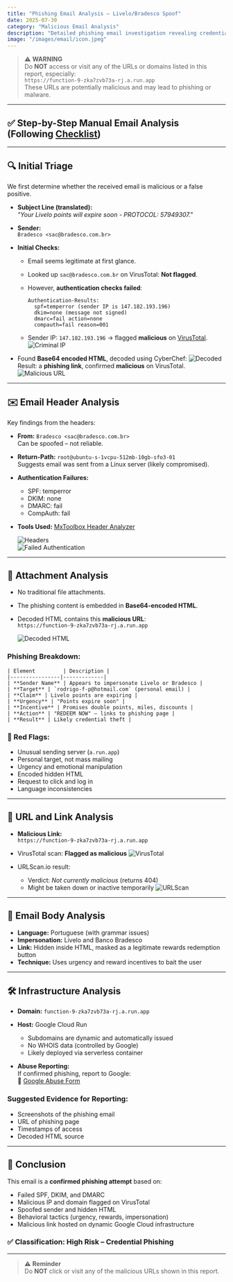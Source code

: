 ```yaml
---
title: "Phishing Email Analysis – Livelo/Bradesco Spoof"
date: 2025-07-30
category: "Malicious Email Analysis"
description: "Detailed phishing email investigation revealing credential theft attempt via Base64-encoded HTML and malicious Google Cloud Run domain."
image: "/images/email/icon.jpeg"
---
```



> ⚠️ **WARNING**  
> Do **NOT** access or visit any of the URLs or domains listed in this report, especially:  
> `https://function-9-zka7zvb73a-rj.a.run.app`  
> These URLs are potentially malicious and may lead to phishing or malware.

---

## ✅ Step-by-Step Manual Email Analysis (Following [Checklist](http://website.com/checklist))

---

## 🔍 Initial Triage

We first determine whether the received email is malicious or a false positive.

- **Subject Line (translated):**  
  *"Your Livelo points will expire soon - PROTOCOL: 57949307."*

- **Sender:**  
  `Bradesco <sac@bradesco.com.br>`

- **Initial Checks:**
  - Email seems legitimate at first glance.
  - Looked up `sac@bradesco.com.br` on VirusTotal: **Not flagged**.
  - However, **authentication checks failed**:

    ```text
    Authentication-Results:
      spf=temperror (sender IP is 147.182.193.196)
      dkim=none (message not signed)
      dmarc=fail action=none
      compauth=fail reason=001
    ```

  - Sender IP: `147.182.193.196` → flagged **malicious** on [VirusTotal](https://www.virustotal.com/).
    ![Criminal IP](/blog-images/images/email/criminalIP.PNG)

- Found **Base64 encoded HTML**, decoded using CyberChef:
  ![Decoded](/blog-images/images/email/decode.PNG)
  Result: a **phishing link**, confirmed **malicious** on VirusTotal.
  ![Malicious URL](/blog-images/images/email/maliciousURL.PNG)

---

## ✉️ Email Header Analysis

Key findings from the headers:

- **From:** `Bradesco <sac@bradesco.com.br>`  
  Can be spoofed – not reliable.

- **Return-Path:** `root@ubuntu-s-1vcpu-512mb-10gb-sfo3-01`  
  Suggests email was sent from a Linux server (likely compromised).

- **Authentication Failures:**
    - SPF: temperror
    - DKIM: none
    - DMARC: fail
    - CompAuth: fail

- **Tools Used:** [MxToolbox Header Analyzer](https://mxtoolbox.com/Public/Tools/EmailHeaders.aspx?huid=9361be5a-e34a-4859-93be-8a726c9d0dcf)

  ![Headers](/blog-images/images/email/header.PNG)  
  ![Failed Authentication](/blog-images/images/email/failed.PNG)

---

## 📎 Attachment Analysis

- No traditional file attachments.
- The phishing content is embedded in **Base64-encoded HTML**.
- Decoded HTML contains this **malicious URL**:  
  `https://function-9-zka7zvb73a-rj.a.run.app`

  ![Decoded HTML](/blog-images/images/email/decode.PNG)

### Phishing Breakdown:
```
| Element         | Description |
|----------------|-------------|
| **Sender Name** | Appears to impersonate Livelo or Bradesco |
| **Target** | `rodrigo-f-p@hotmail.com` (personal email) |
| **Claim** | Livelo points are expiring |
| **Urgency** | "Points expire soon" |
| **Incentive** | Promises double points, miles, discounts |
| **Action** | "REDEEM NOW" – links to phishing page |
| **Result** | Likely credential theft |
```
### 🚩 Red Flags:

- Unusual sending server (`a.run.app`)
- Personal target, not mass mailing
- Urgency and emotional manipulation
- Encoded hidden HTML
- Request to click and log in
- Language inconsistencies

---

## 🔗 URL and Link Analysis

- **Malicious Link:**  
  `https://function-9-zka7zvb73a-rj.a.run.app`

- VirusTotal scan: **Flagged as malicious**
  ![VirusTotal](/blog-images/images/email/virustotal.PNG)

- URLScan.io result:
  - Verdict: *Not currently malicious* (returns 404)
  - Might be taken down or inactive temporarily
  ![URLScan](/blog-images/images/email/urlscan.PNG)

---

## 📝 Email Body Analysis

- **Language:** Portuguese (with grammar issues)
- **Impersonation:** Livelo and Banco Bradesco
- **Link:** Hidden inside HTML, masked as a legitimate rewards redemption button
- **Technique:** Uses urgency and reward incentives to bait the user

---

## 🛠 Infrastructure Analysis

- **Domain:** `function-9-zka7zvb73a-rj.a.run.app`
- **Host:** Google Cloud Run
  - Subdomains are dynamic and automatically issued
  - No WHOIS data (controlled by Google)
  - Likely deployed via serverless container

- **Abuse Reporting:**  
  If confirmed phishing, report to Google:  
  🔗 [Google Abuse Form](https://support.google.com/legal/troubleshooter/1114905)

### Suggested Evidence for Reporting:

- Screenshots of the phishing email
- URL of phishing page
- Timestamps of access
- Decoded HTML source

---

## 🧾 Conclusion

This email is a **confirmed phishing attempt** based on:

- Failed SPF, DKIM, and DMARC
- Malicious IP and domain flagged on VirusTotal
- Spoofed sender and hidden HTML
- Behavioral tactics (urgency, rewards, impersonation)
- Malicious link hosted on dynamic Google Cloud infrastructure

### ✅ Classification: **High Risk – Credential Phishing**

---

> ⚠️ **Reminder**  
> Do **NOT** click or visit any of the malicious URLs shown in this report.
